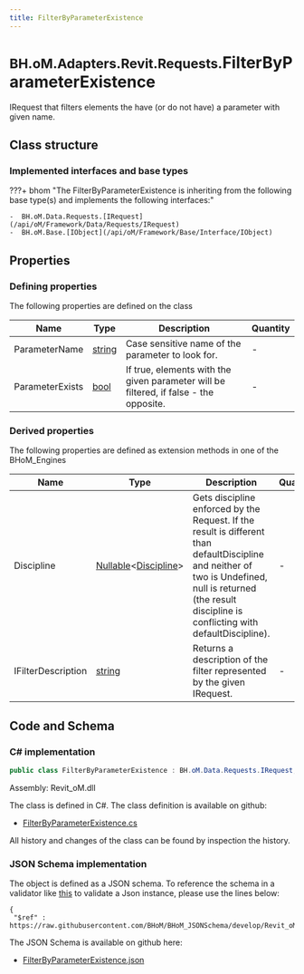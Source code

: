 ```yaml
---
title: FilterByParameterExistence
---
```


# <small>BH.oM.Adapters.Revit.Requests.</small>**FilterByParameterExistence**

IRequest that filters elements the have (or do not have) a parameter with given name.

## Class structure

### Implemented interfaces and base types

???+ bhom "The FilterByParameterExistence is inheriting from the following base type(s) and implements the following interfaces:"

    -  BH.oM.Data.Requests.[IRequest](/api/oM/Framework/Data/Requests/IRequest)
    -  BH.oM.Base.[IObject](/api/oM/Framework/Base/Interface/IObject)


## Properties



### Defining properties

The following properties are defined on the class

| Name             | Type             | Description      | Quantity         |
|------------------|------------------|------------------|------------------|
| ParameterName | [string](https://learn.microsoft.com/en-us/dotnet/api/System.String?view=netstandard-2.0) | Case sensitive name of the parameter to look for. | - |
| ParameterExists | [bool](https://learn.microsoft.com/en-us/dotnet/api/System.Boolean?view=netstandard-2.0) | If true, elements with the given parameter will be filtered, if false - the opposite. | - |


### Derived properties

The following properties are defined as extension methods in one of the BHoM_Engines

| Name             | Type             | Description      | Quantity         | Engine           |
|------------------|------------------|------------------|------------------|------------------|
| Discipline | [Nullable](https://learn.microsoft.com/en-us/dotnet/api/System.Nullable-1?view=netstandard-2.0)&lt;[Discipline](/api/oM/Adapter/Adapters/Revit/Enums/Discipline)&gt; | Gets discipline enforced by the Request. If the result is different than defaultDiscipline and neither of two is Undefined, null is returned (the result discipline is conflicting with defaultDiscipline). | - | Revit_Engine |
| IFilterDescription | [string](https://learn.microsoft.com/en-us/dotnet/api/System.String?view=netstandard-2.0) | Returns a description of the filter represented by the given IRequest. | - | Revit_Engine |


## Code and Schema

### C# implementation

``` C# title="C#"
public class FilterByParameterExistence : BH.oM.Data.Requests.IRequest, BH.oM.Base.IObject
```

Assembly: Revit_oM.dll

The class is defined in C#. The class definition is available on github:

- [FilterByParameterExistence.cs](https://github.com/BHoM/Revit_Toolkit/blob/develop/Revit_oM/Requests\FilterByParameterExistence.cs)

All history and changes of the class can be found by inspection the history.
### JSON Schema implementation

The object is defined as a JSON schema. To reference the schema in a validator like [this](https://www.jsonschemavalidator.net/) to validate a Json instance, please use the lines below:

``` { .json .copy .select } title="JSON Schema"
{
 "$ref" : https://raw.githubusercontent.com/BHoM/BHoM_JSONSchema/develop/Revit_oM/Requests/FilterByParameterExistence.json}
```

The JSON Schema is available on github here:

- [FilterByParameterExistence.json](https://github.com/BHoM/BHoM_JSONSchema/blob/develop/Revit_oM/Requests/FilterByParameterExistence.json)
